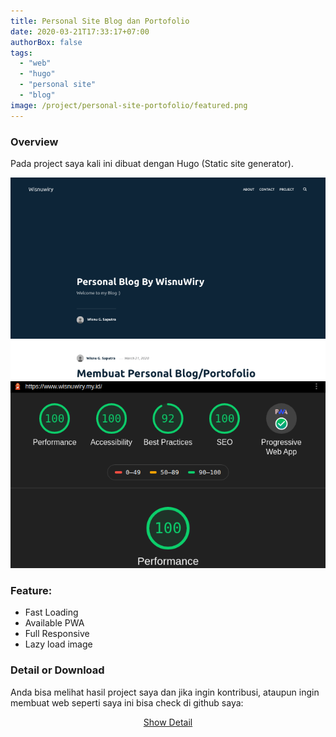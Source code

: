 ```yaml
---
title: Personal Site Blog dan Portofolio
date: 2020-03-21T17:33:17+07:00
authorBox: false
tags:
  - "web"
  - "hugo"
  - "personal site"
  - "blog"
image: /project/personal-site-portofolio/featured.png
---
```


### Overview

Pada project saya kali ini dibuat dengan Hugo (Static site generator).

![Personal site Wisnuwiry](featured.png)
![Hasil Analisi My Site Wisnuwiry](analisis_web_wisnuwiry.png)

### Feature:

- Fast Loading
- Available PWA
- Full Responsive
- Lazy load image


### Detail or Download 
Anda bisa melihat hasil project saya dan jika ingin kontribusi, ataupun ingin membuat web seperti saya ini bisa check di github saya:

<center><a href="//github.com/wisnuwiry/blog-v2" class="btn">Show Detail</a></center>